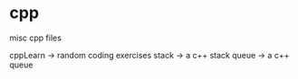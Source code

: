 # cpp

misc cpp files

cppLearn -> random coding exercises
stack -> a c++ stack
queue -> a c++ queue
